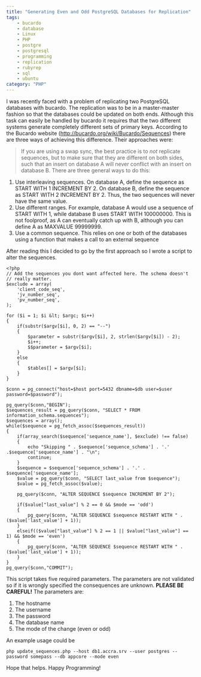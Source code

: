 ```yaml
---
title: "Generating Even and Odd PostgreSQL Databases for Replication"
tags: 
    - bucardo
    - database
    - Linux
    - PHP
    - postgre
    - postgresql
    - programming
    - replication
    - rubyrep
    - sql
    - ubuntu
category: "PHP"
---
```

I was recently faced with a problem of replicating two PostgreSQL databases with
bucardo. The replication was to be in a master-master fashion so that the
databases could be updated on both ends. Although this task can easily be
handled by bucardo it requires that the two different systems generate
completely different sets of primary keys. According to the Bucardo website
(http://bucardo.org/wiki/Bucardo/Sequences) there are three ways of achieving
this difference. <!--more-->
Their approaches were:
> If you are using a swap sync,  the best practice is to *not* replicate sequences, but to make sure 
that they are different on both sides, such that an insert on database A  will
never conflict with an insert on database B. There are three  general ways to do
this:
1. Use interleaving sequences. On database A, define the sequence  as START
WITH 1 INCREMENT BY 2. On database B, define the sequence as  START WITH 2
INCREMENT BY 2. Thus, the two sequences will never have the  same value.
2. Use different ranges. For example, database A would use a  sequence of
START WITH 1, while database B uses START WITH 100000000.  This is not
foolproof, as A can eventually catch up with B, although you  can define A as
MAXVALUE 99999999.
3. Use a common sequence. This relies on one or both of the databases using a
function that makes a call to an external sequence

After reading this I decided to go by the first approach so I wrote a script to
alter the sequences.

````
<?php
// Add the sequences you dont want affected here. The schema doesn't
// really matter.
$exclude = array(
    'client_code_seq',
    'jv_number_seq',
    'pv_number_seq',
);

for ($i = 1; $i &lt; $argc; $i++)
{
    if(substr($argv[$i], 0, 2) == "--")
    {
        $parameter = substr($argv[$i], 2, strlen($argv[$i]) - 2);
        $i++;
        $$parameter = $argv[$i];
    }
    else
    {
        $tables[] = $argv[$i];
    }
}

$conn = pg_connect("host=$host port=5432 dbname=$db user=$user
password=$password");

pg_query($conn,"BEGIN");
$sequences_result = pg_query($conn, "SELECT * FROM
information_schema.sequences");
$sequences = array();
while($sequence = pg_fetch_assoc($sequences_result))
{
    if(array_search($sequence['sequence_name'], $exclude) !== false)
    {
        echo "Skipping " . $sequence['sequence_schema'] . '.' .$sequence['sequence_name'] . "\n";
        continue;
    }
    $sequence = $sequence['sequence_schema'] . '.' . $sequence['sequence_name'];
    $value = pg_query($conn, "SELECT last_value from $sequence");
    $value = pg_fetch_assoc($value);

    pg_query($conn, "ALTER SEQUENCE $sequence INCREMENT BY 2");

    if($value["last_value"] % 2 == 0 && $mode == 'odd')
    {
        pg_query($conn, "ALTER SEQUENCE $sequence RESTART WITH " .($value['last_value'] + 1));
    }
    elseif(($value["last_value"] % 2 == 1 || $value["last_value"] == 1) && $mode == 'even')
    {
        pg_query($conn, "ALTER SEQUENCE $sequence RESTART WITH " . ($value['last_value'] + 1));
    }
}
pg_query($conn,"COMMIT");
````

This script takes five required parameters. The parameters are not validated so
if it is wrongly specified the consequences are unknown. **PLEASE BE CAREFUL!**
The parameters are:

1. The hostname
2. The username
3. The password
4. The database name
5. The mode of the change (even or odd)

An example usage could be

    php update_sequences.php --host db1.accra.srv --user postgres --password somepass --db appcore --mode even

Hope that helps. Happy Programming!

